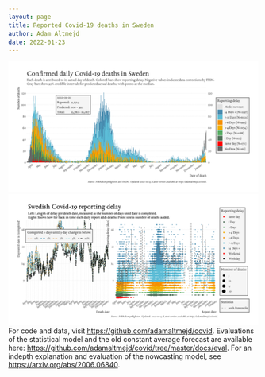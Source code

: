 ```yaml
---
layout: page
title: Reported Covid-19 deaths in Sweden
author: Adam Altmejd
date: 2022-01-23
---
```


![Graph of Swedish Covid-19 deaths with reporting delay.](deaths_lag_sweden_2022-01-23.png "Swedish Covid-19 deaths.")
![Graph of Swedish Covid-19 reporting delay in daily deaths.](lag_trend_sweden_2022-01-23.png "Trend in Swedish Covid-19 mortality reporting delay.")
For code and data, visit <https://github.com/adamaltmejd/covid>.
Evaluations of the statistical model and the old constant average forecast are available here: <https://github.com/adamaltmejd/covid/tree/master/docs/eval>.
For an indepth explanation and evaluation of the nowcasting model, see <https://arxiv.org/abs/2006.06840>.
